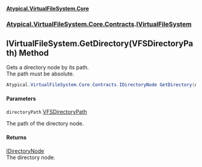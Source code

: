#### [Atypical.VirtualFileSystem.Core](VirtualFileSystem.md 'VirtualFileSystem')
### [Atypical.VirtualFileSystem.Core.Contracts](VirtualFileSystem.md#Atypical.VirtualFileSystem.Core.Contracts 'Atypical.VirtualFileSystem.Core.Contracts').[IVirtualFileSystem](IVirtualFileSystem.md 'Atypical.VirtualFileSystem.Core.Contracts.IVirtualFileSystem')

## IVirtualFileSystem.GetDirectory(VFSDirectoryPath) Method

Gets a directory node by its path.  
The path must be absolute.

```csharp
Atypical.VirtualFileSystem.Core.Contracts.IDirectoryNode GetDirectory(Atypical.VirtualFileSystem.Core.ValueObjects.VFSDirectoryPath directoryPath);
```
#### Parameters

<a name='Atypical.VirtualFileSystem.Core.Contracts.IVirtualFileSystem.GetDirectory(Atypical.VirtualFileSystem.Core.ValueObjects.VFSDirectoryPath).directoryPath'></a>

`directoryPath` [VFSDirectoryPath](VFSDirectoryPath.md 'Atypical.VirtualFileSystem.Core.ValueObjects.VFSDirectoryPath')

The path of the directory node.

#### Returns
[IDirectoryNode](IDirectoryNode.md 'Atypical.VirtualFileSystem.Core.Contracts.IDirectoryNode')  
The directory node.